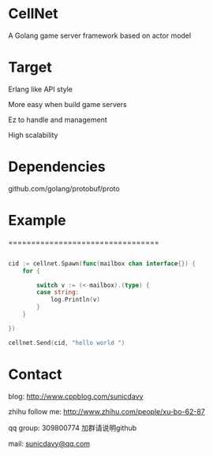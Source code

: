 # CellNet
A Golang game server framework based on actor model

# Target

Erlang like API style

More easy when build game servers

Ez to handle and management

High scalability

# Dependencies
github.com/golang/protobuf/proto


# Example
=================================
```go

cid := cellnet.Spawn(func(mailbox chan interface{}) {
	for {

		switch v := (<-mailbox).(type) {
		case string:
			log.Println(v)
		}
	}

})

cellnet.Send(cid, "hello world ")


```

# Contact 
blog: http://www.cppblog.com/sunicdavy

zhihu follow me: http://www.zhihu.com/people/xu-bo-62-87

qq group: 309800774 加群请说明github

mail: sunicdavy@qq.com
